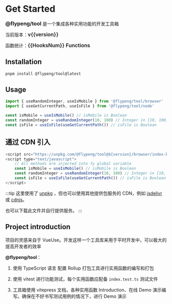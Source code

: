 <script setup lang="ts">
	import { version, HooksNum } from '../info' 
</script>

# Get Started

**<span style="color: var(--component-preview-primary-color); font-size: 16px;">@flypeng/tool</span>** 是一个集成各种实用功能的开发工具箱

当前版本：<span style="color: var(--component-preview-primary-color); font-weight: 600; font-size: 16px;">v{{version}}</span>

函数统计：<span style="color: var(--component-preview-primary-color); font-weight: 600; font-size: 16px;">{{HooksNum}} Functions</span>

## Installation

```sh
pnpm install @flypeng/tool@latest
```

## Usage

```ts
import { useRandomInteger, useIsMobile } from '@flypeng/tool/browser'
import { useGetCurrentPath, useIsFile } from '@flypeng/tool/node'

const isMobile = useIsMobile() // isMobile is Boolean
const randomInteger = useRandomInteger(10, 100) // Integer in [10, 100]
const isFile = useIsFile(useGetCurrentPath()) // isFile is Boolean
```

## 通过 CDN 引入

```js
<script src="https://unpkg.com/@flypeng/tool@${version}/browser/index-browser.js"></script>
<script type="text/javascript">
	// All methods are injected into fy global variable
	const isMobile = useIsMobile() // isMobile is Boolean
	const randomInteger = useRandomInteger(10, 100) // Integer in [10, 100]
	const isFile = useIsFile(useGetCurrentPath()) // isFile is Boolean
</script>
```

:::tip
这里使用了 [unpkg](https://unpkg.com/) ，但也可以使用其他提供包服务的 CDN，例如 [jsdelivr](https://www.jsdelivr.com/) 或 [cdnjs](https://cdnjs.com/)。

也可以下载此文件并自行提供服务。
:::

## Project introduction

项目的灵感来自于 VueUse。开发这样一个工具库来用于平时开发中，可以极大的提高开发者的效率

**@flypeng/tool**：

1. 使用 TypeScript 语言 配置 Rollup 打包工具进行实用函数的编写和打包

2. 使用 vitest 进行功能测试，每个实用函数应配备 `index.test.ts` 测试文件

3. 工具箱使用 vitepress 文档，各种实用函数 Introduction、在线 Demo 演示编写。确保在不好书写测试用例的情况下，进行 Demo 演示
